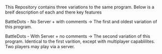 This Repository contains three variations to the same program. Below is a breif description of each and there key features

BattleDots - No Server + with comments -> The first and oldest variation of this program. 

BattleDots - With Server + no comments -> The second variation of this program. Identical to the first varition, except with multiplayer capablilites. Two players may play via a server.
